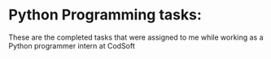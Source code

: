 # Python Programming tasks: 
These are the completed tasks that were assigned to me while working as a Python programmer intern at CodSoft
